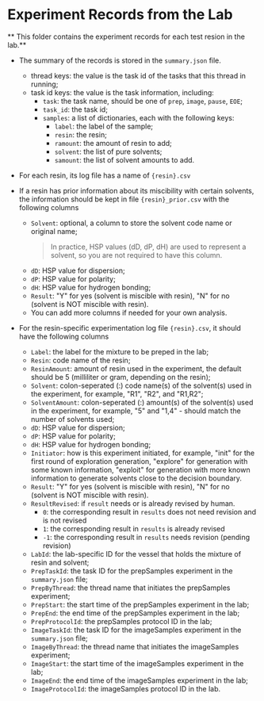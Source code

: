 # Experiment Records from the Lab
** This folder contains the experiment records for each test resion in the lab.**

- The summary of the records is stored in the `summary.json` file.
  - thread keys: the value is the task id of the tasks that this thread in running;
  - task id keys: the value is the task information, including:
    - `task`: the task name, should be one of `prep`, `image`, `pause`, `EOE`;
    - `task_id`: the task id;
    - `samples`: a list of dictionaries, each with the following keys:
      - `label`: the label of the sample;
      - `resin`: the resin;
      - `ramount`: the amount of resin to add;
      - `solvent`: the list of pure solvents;
      - `samount`: the list of solvent amounts to add.

- For each resin, its log file has a name of `{resin}.csv`

- If a resin has prior information about its miscibility with certain solvents, the information should be kept in file `{resin}_prior.csv` with the following columns
  - `Solvent`: optional, a column to store the solvent code name or original name;
    > In practice, HSP values (dD, dP, dH) are used to represent a solvent, so you are not required to have this column.
  - `dD`: HSP value for dispersion;
  - `dP`: HSP value for polarity;
  - `dH`: HSP value for hydrogen bonding;
  - `Result`: "Y" for yes (solvent is miscible with resin), "N" for no (solvent is NOT miscible with resin).
  - You can add more columns if needed for your own analysis.

- For the resin-specific experimentation log file `{resin}.csv`, it should have the following columns
  - `Label`: the label for the mixture to be preped in the lab;
  - `Resin`: code name of the resin;
  - `ResinAmount`: amount of resin used in the experiment, the default should be 5 (milliliter or gram, depending on the resin);
  - `Solvent`: colon-seperated (:) code name(s) of the solvent(s) used in the experiment, for example, "R1", "R2", and "R1,R2";
  - `SolventAmount`: colon-seperated (:) amount(s) of the solvent(s) used in the experiment, for example, "5" and "1,4" - should match the number of solvents used;
  - `dD`: HSP value for dispersion;
  - `dP`: HSP value for polarity;
  - `dH`: HSP value for hydrogen bonding;
  - `Initiator`: how is this experiment initiated, for example, "init" for the first round of exploration generation, "explore" for generation with some known information, "exploit" for generation with more known information to generate solvents close to the decision boundary.
  - `Result`: "Y" for yes (solvent is miscible with resin), "N" for no (solvent is NOT miscible with resin).
  - `ResultRevised`: if `result` needs or is already revised by human.
    - `0`: the corresponding result in `results` does not need revision and is not revised
    - `1`: the corresponding result in `results` is already revised
    - `-1`: the corresponding result in `results` needs revision (pending revision)
  - `LabId`: the lab-specific ID for the vessel that holds the mixture of resin and solvent;
  - `PrepTaskId`: the task ID for the prepSamples experiment in the `summary.json` file;
  - `PrepByThread`: the thread name that initiates the prepSamples experiment;
  - `PrepStart`: the start time of the prepSamples experiment in the lab;
  - `PrepEnd`: the end time of the prepSamples experiment in the lab;
  - `PrepProtocolId`: the prepSamples protocol ID in the lab;
  - `ImageTaskId`: the task ID for the imageSamples experiment in the `summary.json` file;
  - `ImageByThread`: the thread name that initiates the imageSamples experiment;
  - `ImageStart`: the start time of the imageSamples experiment in the lab;
  - `ImageEnd`: the end time of the imageSamples experiment in the lab;
  - `ImageProtocolId`: the imageSamples protocol ID in the lab.